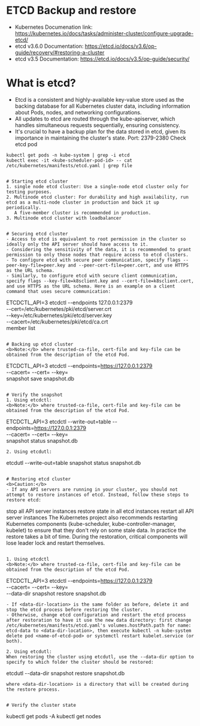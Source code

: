 # ETCD Backup and restore
- Kubernetes Documenation link: https://kubernetes.io/docs/tasks/administer-cluster/configure-upgrade-etcd/
- etcd v3.6.0 Documentation: https://etcd.io/docs/v3.6/op-guide/recovery/#restoring-a-cluster
- etcd v3.5 Documentation: https://etcd.io/docs/v3.5/op-guide/security/

# What is etcd?
- Etcd is a consistent and highly-available key-value store used as the backing database for all Kubernetes cluster data, including information about Pods, nodes, and networking configurations.
- All updates to etcd are routed through the kube-apiserver, which handles simultaneous requests sequentially, ensuring consistency.
- It's crucial to have a backup plan for the data stored in etcd, given its importance in maintaining the cluster's state.
Port: 2379-2380
Check etcd pod
```
kubectl get pods -n kube-system | grep -i etcd
kubectl exec -it <kube-scheduler-pod-id> -- cat /etc/kubernetes/manifests/etcd.yaml | grep file
```

```

# Starting etcd cluster
1. single node etcd cluster: Use a single-node etcd cluster only for testing purposes.
2. Multinode etcd cluster: For durability and high availability, run etcd as a multi-node cluster in production and back it up periodically.
   A five-member cluster is recommended in production.
3. Multinode etcd cluster with loadbalancer


# Securing etcd cluster
- Access to etcd is equivalent to root permission in the cluster so ideally only the API server should have access to it.
- Considering the sensitivity of the data, it is recommended to grant permission to only those nodes that require access to etcd clusters.
- To configure etcd with secure peer communication, specify flags --peer-key-file=peer.key and --peer-cert-file=peer.cert, and use HTTPS as the URL schema.
- Similarly, to configure etcd with secure client communication, specify flags --key-file=k8sclient.key and --cert-file=k8sclient.cert, and use HTTPS as the URL schema. Here is an example on a client command that uses secure communication:
```
ETCDCTL_API=3 etcdctl --endpoints 127.0.0.1:2379 \
  --cert=/etc/kubernetes/pki/etcd/server.crt \
  --key=/etc/kubernetes/pki/etcd/server.key \
  --cacert=/etc/kubernetes/pki/etcd/ca.crt \
  member list
```

# Backing up etcd cluster
<b>Note:</b> where trusted-ca-file, cert-file and key-file can be obtained from the description of the etcd Pod.
```
ETCDCTL_API=3 etcdctl --endpoints=https://127.0.0.1:2379 \
                      --cacert=<trusted-ca-file>
                      --cert=<cert-file>
                      --key=<key-file> \
                      snapshot save snapshot.db

```

# Verify the snapshot
1. Using etcdctl:
<b>Note:</b> where trusted-ca-file, cert-file and key-file can be obtained from the description of the etcd Pod.
```
ETCDCTL_API=3 etcdctl --write-out=table --endpoints=https://127.0.0.1:2379 \
                      --cacert=<trusted-ca-file>
                      --cert=<cert-file>
                      --key=<key-file> \
                      snapshot status snapshot.db 

```
2. Using etcdutl:
   ```
   etcdutl --write-out=table snapshot status snapshot.db 
   ```

# Restoring etcd cluster
<b>Caution:</b>
- If any API servers are running in your cluster, you should not attempt to restore instances of etcd. Instead, follow these steps to restore etcd:
```
stop all API server instances
restore state in all etcd instances
restart all API server instances
The Kubernetes project also recommends restarting Kubernetes components (kube-scheduler, kube-controller-manager, kubelet) to ensure that they don't rely on some stale data. In practice the restore takes a bit of time. During the restoration, critical components will lose leader lock and restart themselves.
```

1. Using etcdctl
<b>Note:</b> where trusted-ca-file, cert-file and key-file can be obtained from the description of the etcd Pod.
```
ETCDCTL_API=3 etcdctl --endpoints=https://127.0.0.1:2379 \
                      --cacert=<trusted-ca-file>
                      --cert=<cert-file>
                      --key=<key-file> \
                      --data-dir <data-dir-location> snapshot restore snapshot.db

```
- If <data-dir-location> is the same folder as before, delete it and stop the etcd process before restoring the cluster. 
- Otherwise, change etcd configuration and restart the etcd process after restoration to have it use the new data directory: first change /etc/kubernetes/manifests/etcd.yaml's volumes.hostPath.path for name: etcd-data to <data-dir-location>, then execute kubectl -n kube-system delete pod <name-of-etcd-pod> or systemctl restart kubelet.service (or both).

2. Using etcdutl:
When restoring the cluster using etcdutl, use the --data-dir option to specify to which folder the cluster should be restored:
```
etcdutl --data-dir <data-dir-location> snapshot restore snapshot.db
```
where <data-dir-location> is a directory that will be created during the restore process.


# Verify the cluster state
```
kubectl get pods -A
kubectl get nodes
```
